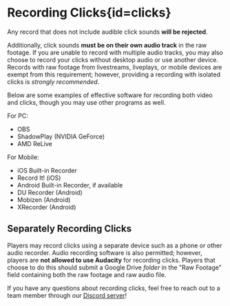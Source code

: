 <div class='panel fade js-scroll-anim' data-anim='fade'>
  
# Recording Clicks{id=clicks}

Any record that does not include audible click sounds **will be rejected**.

Additionally, click sounds **must be on their own audio track** in the raw footage. If you are unable to record with multiple audio tracks, you may also choose to record your clicks without desktop audio or use another device. Records with raw footage from livestreams, liveplays, or mobile devices are exempt from this requirement; however, providing a recording with isolated clicks is *strongly recommended*.
  
Below are some examples of effective software for recording both video and clicks, though you may use other programs as well.
  
For PC:

- OBS
- ShadowPlay (NVIDIA GeForce)
- AMD ReLive
  
For Mobile:

- iOS Built-in Recorder 
- Record It! (iOS)
- Android Built-in Recorder, if available
- DU Recorder (Android)
- Mobizen (Android)
- XRecorder (Android)

## Separately Recording Clicks

Players may record clicks using a separate device such as a phone or other audio recorder. Audio recording software is also permitted; however, players are **not allowed to use Audacity** for recording clicks. Players that choose to do this should submit a Google Drive *folder* in the "Raw Footage" field containing both the raw footage and raw audio file.

If you have any questions about recording clicks, feel free to reach out to a team member through our [Discord server](https://discord.gg/demonlist)!  

</div>
